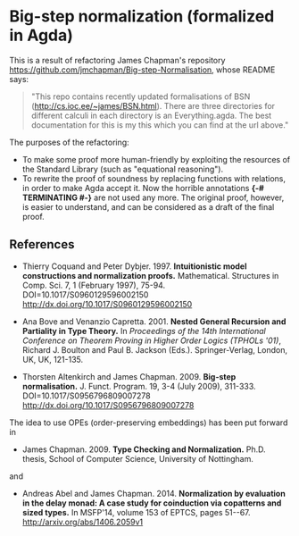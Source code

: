 # Big-step normalization (formalized in Agda)

This is a result of refactoring James Chapman's repository
<https://github.com/jmchapman/Big-step-Normalisation>,
whose README says:


> "This repo contains recently updated formalisations of BSN
(<http://cs.ioc.ee/~james/BSN.html>). There are three directories for
different calculi in each directory is an Everything.agda. The best
documentation for this is my this which you can find at the url above."

The purposes of the refactoring:

* To make some proof more human-friendly by exploiting the resources of the Standard Library (such as "equational reasoning").
* To rewrite the proof of soundness by replacing functions with
relations, in order to make Agda accept it. Now the horrible annotations
**{-# TERMINATING #-}** are not used any more. The original proof, however,
is easier to understand, and can be considered as a draft of the final proof.

## References

* Thierry Coquand and Peter Dybjer. 1997.
**Intuitionistic model constructions and normalization proofs.**
Mathematical. Structures in Comp. Sci. 7, 1 (February 1997), 75-94.
DOI=10.1017/S0960129596002150 <http://dx.doi.org/10.1017/S0960129596002150>

* Ana Bove and Venanzio Capretta. 2001.
**Nested General Recursion and Partiality in Type Theory.**
In *Proceedings of the 14th International Conference on Theorem Proving
in Higher Order Logics (TPHOLs '01)*,
Richard J. Boulton and Paul B. Jackson (Eds.).
Springer-Verlag, London, UK, UK, 121-135. 

* Thorsten Altenkirch and James Chapman. 2009.
**Big-step normalisation.**
J. Funct. Program. 19, 3-4 (July 2009), 311-333.
DOI=10.1017/S0956796809007278 <http://dx.doi.org/10.1017/S0956796809007278>

The idea to use OPEs (order-preserving embeddings) has been put forward in

* James Chapman. 2009. **Type Checking and Normalization.**
Ph.D. thesis, School of Computer Science, University of Nottingham.

and

* Andreas Abel and James Chapman. 2014.
**Normalization by evaluation in the delay monad: A case study for
coinduction via copatterns and sized types.**
In MSFP'14, volume 153 of EPTCS, pages 51--67.
<http://arxiv.org/abs/1406.2059v1>